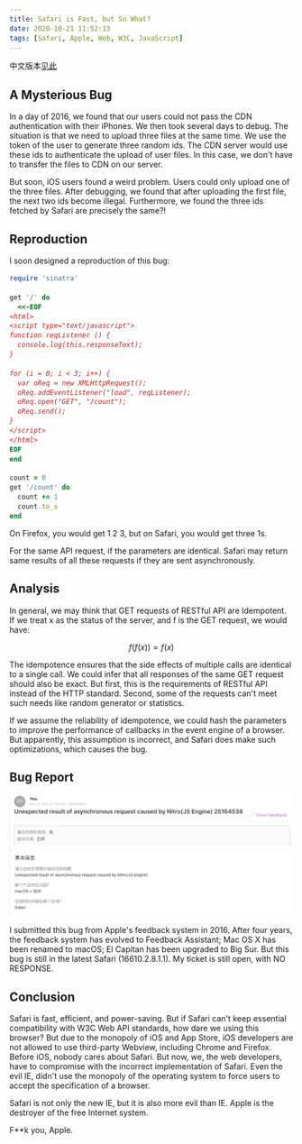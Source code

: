 ```yaml
---
title: Safari is Fast, but So What?
date: 2020-10-21 11:52:13
tags: [Safari, Apple, Web, W3C, JavaScript]
---
```


中文版本[见此](/2020/10/21/safari-is-fast-but-so-what/)

## A Mysterious Bug

In a day of 2016, we found that our users could not pass the CDN authentication with their iPhones. We then took several days to debug. The situation is that we need to upload three files at the same time. We use the token of the user to generate three random ids. The CDN server would use these ids to authenticate the upload of user files. In this case, we don't have to transfer the files to CDN on our server.

But soon, iOS users found a weird problem. Users could only upload one of the three files. After debugging, we found that after uploading the first file, the next two ids become illegal. Furthermore, we found the three ids fetched by Safari are precisely the same?!

## Reproduction

I soon designed a reproduction of this bug:

```ruby
require 'sinatra'

get '/' do
  <<-EOF
<html>
<script type="text/javascript">
function reqListener () {
  console.log(this.responseText);
}

for (i = 0; i < 3; i++) {
  var oReq = new XMLHttpRequest();
  oReq.addEventListener("load", reqListener);
  oReq.open("GET", "/count");
  oReq.send();
}
</script>
</html>
EOF
end

count = 0
get '/count' do
  count += 1
  count.to_s
end

```

On Firefox, you would get 1 2 3, but on Safari, you would get three 1s.

For the same API request, if the parameters are identical. Safari may return same results of all these requests if they are sent asynchronously.

## Analysis

In general, we may think that GET requests of RESTful API are Idempotent. If we treat x as the status of the server, and f is the GET request, we would have:

$$
f(f(x)) = f(x)
$$

The idempotence ensures that the side effects of multiple calls are identical to a single call. We could infer that all responses of the same GET request should also be exact. But first, this is the requirements of RESTful API instead of the HTTP standard. Second, some of the requests can't meet such needs like random generator or statistics.

If we assume the reliability of idempotence, we could hash the parameters to improve the performance of callbacks in the event engine of a browser. But apparently, this assumption is incorrect, and Safari does make such optimizations, which causes the bug.

## Bug Report

![Screenshot](/static/safari-js-bug.png)

I submitted this bug from Apple's feedback system in 2016. After four years, the feedback system has evolved to Feedback Assistant; Mac OS X has been renamed to macOS; El Capitan has been upgraded to Big Sur. But this bug is still in the latest Safari (16610.2.8.1.1). My ticket is still open, with NO RESPONSE.

## Conclusion

Safari is fast, efficient, and power-saving. But if Safari can't keep essential compatibility with W3C Web API standards, how dare we using this browser? But due to the monopoly of iOS and App Store, iOS developers are not allowed to use third-party Webview, including Chrome and Firefox. Before iOS, nobody cares about Safari. But now, we, the web developers, have to compromise with the incorrect implementation of Safari. Even the evil IE, didn't use the monopoly of the operating system to force users to accept the specification of a browser.

Safari is not only the new IE, but it is also more evil than IE. Apple is the destroyer of the free Internet system.

F**k you, Apple.
